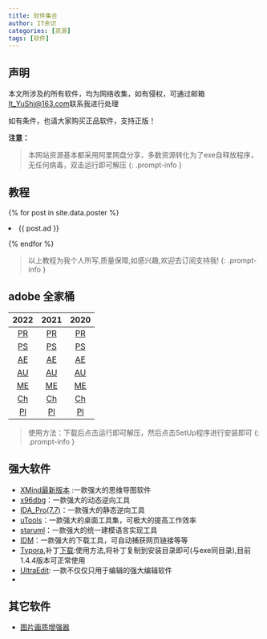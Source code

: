 ```yaml
---
title: 软件集合
author: IT余识
categories: [资源]
tags: [软件]
---
```



## 声明

本文所涉及的所有软件，均为网络收集，如有侵权，可通过邮箱<It_YuShi@163.com>联系我进行处理

如有条件，也请大家购买正品软件，支持正版！

**注意：**

> 本网站资源基本都采用阿里网盘分享，多数资源转化为了exe自释放程序，无任何病毒，双击运行即可解压
{: .prompt-info }

## 教程

{% for post in site.data.poster %}

<li>{{ post.ad }}</li>

{% endfor %}

> 以上教程为我个人所写,质量保障,如感兴趣,欢迎去订阅支持我!
{: .prompt-info }

## adobe 全家桶

|2022|2021|2020|
|:---:|:---:|:---:|
|[PR](https://www.aliyundrive.com/s/CmXTUsxvTiZ)|[PR](https://www.aliyundrive.com/s/Ltas2YTYPJv)|[PR](https://www.aliyundrive.com/s/ii9Cp9KYoba)|
|[PS](https://www.aliyundrive.com/s/eDuZ4Ng3BsN)|[PS](https://www.aliyundrive.com/s/xHGsRTi6Zgr)|[PS](https://www.aliyundrive.com/s/apVBnsZAMas)|
|[AE](https://www.aliyundrive.com/s/t2UVgm8J9nL)|[AE](https://www.aliyundrive.com/s/ER39tLhvNPK)|[AE](https://www.aliyundrive.com/s/GYVHefxn3RJ)|
|[AU](https://www.aliyundrive.com/s/Zyz4bXmDCCJ)|[AU](https://www.aliyundrive.com/s/eHEUcVgHfVN)|[AU](https://www.aliyundrive.com/s/tJpiofiSNJw)|
|[ME](https://www.aliyundrive.com/s/HCSUK53M76L)|[ME](https://www.aliyundrive.com/s/J5uB7eregWf)|[ME](https://www.aliyundrive.com/s/6CVqt5shWJS)|
|[Ch](https://www.aliyundrive.com/s/jb6Vbddbxar)|[Ch](https://www.aliyundrive.com/s/SYF9Ttn28Js)|[Ch](https://www.aliyundrive.com/s/itNKHFAF5o3)|
|[Pl](https://www.aliyundrive.com/s/hbgDWE33iQz)|[Pl](https://www.aliyundrive.com/s/2X46rpaDMLn)|[Pl](https://www.aliyundrive.com/s/cibjTHdYrBH)|


> 使用方法：下载后点击运行即可解压，然后点击SetUp程序进行安装即可
{: .prompt-info }

## 强大软件

- [XMind最新版本](/posts/XMind2022) :一款强大的思维导图软件
- [x96dbg](https://sourceforge.net/projects/x64dbg/files/snapshots/)：一款强大的动态逆向工具
- [IDA_Pro(7.7)](https://www.aliyundrive.com/s/HNoCC1PXrxR)：一款强大的静态逆向工具
- [uTools](https://u.tools/)：一款强大的桌面工具集，可极大的提高工作效率
- [staruml](https://blog.csdn.net/weixin_50964512/article/details/124365042)：一款强大的统一建模语言实现工具
- [IDM](https://www.aliyundrive.com/s/pry7S6ff52D)：一款强大的下载工具，可自动捕获网页链接等等
- [Typora](https://typoraio.cn/),补丁[下载](https://www.aliyundrive.com/s/UsM3jxCFyoM):使用方法,将补丁复制到安装目录即可(与exe同目录),目前1.4.4版本可正常使用
- [UltraEdit](https://www.aliyundrive.com/s/K8QcLLtT55z): 一款不仅仅只用于编辑的强大编辑软件
- [](https://www.aliyundrive.com/s/mCsFs4A5As4)
## 其它软件

- [图片画质增强器](https://www.aliyundrive.com/s/zUsiPV3kXxR)

